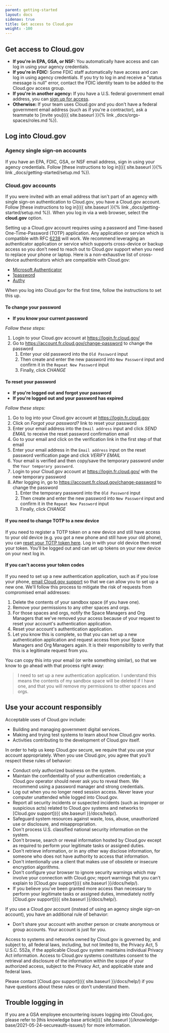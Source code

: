 ```yaml
---
parent: getting-started
layout: docs
sidenav: true
title: Get access to Cloud.gov
weight: -100
---
```


## Get access to Cloud.gov

* **If you're in EPA, GSA, or NSF:** You automatically have access and can log in using your agency credentials.
* **If you're in FDIC:** Some FDIC staff automatically have access and can log in using agency credentials. If you try to log in and receive a "status message is null" error, contact the FDIC identity team to be added to the Cloud.gov access group.
* **If you're in another agency:** If you have a U.S. federal government email address, you can [sign up for access](https://account.fr.cloud.gov/signup).
* **Otherwise:** If your team uses Cloud.gov and you don't have a federal government email address (such as if you're a contractor), ask a teammate to [invite you]({{ site.baseurl }}{% link _docs/orgs-spaces/roles.md %}).

## Log into Cloud.gov

### Agency single sign-on accounts

If you have an EPA, FDIC, GSA, or NSF email address, sign in using your agency credentials. Follow [these instructions to log in]({{ site.baseurl }}{% link _docs/getting-started/setup.md %}).

### Cloud.gov accounts

If you were invited with an email address that isn't part of an agency with single sign-on authentication to Cloud.gov, you have a Cloud.gov account. Follow [these instructions to log in]({{ site.baseurl }}{% link _docs/getting-started/setup.md %}). When you log in via a web browser, select the **cloud.gov** option.

Setting up a Cloud.gov account requires using a password and Time-based One-Time-Password (TOTP) application. Any application or service which is compatible with RFC [6238](https://tools.ietf.org/html/rfc6238) will work. We recommend leveraging an authenticator application or service which supports cross-device or backup access so you don't need to reach out to Cloud.gov support when you need to replace your phone or laptop. Here is a non-exhaustive list of cross-device authenticators which are compatible with Cloud.gov:

* [Microsoft Authenticator](https://www.microsoft.com/en-us/security/mobile-authenticator-app)
* [1password](https://1password.com/)
* [Authy](https://www.authy.com/app/mobile)

When you log into Cloud.gov for the first time, follow the instructions to set this up.

#### To change your password

* **If you know your current password**

*Follow these steps:*

1. Login to your Cloud.gov account at <https://login.fr.cloud.gov/>
1. Go to <https://account.fr.cloud.gov/change-password> to change the password
    1. Enter your old password into the `Old Password` input
    1. Then create and enter the new password into `New Password` input and confirm it in the `Repeat New Password` input
    1. Finally, click *CHANGE*


#### To reset your password

* **If you're logged out and forgot your password**
* **If you're logged out and your password has expired**

*Follow these steps:*

1. Go to log into your Cloud.gov account at <https://login.fr.cloud.gov>
1. Click on *Forgot your password?* link to reset your password
1. Enter your email address into the `Email address` input and click *SEND EMAIL* to receive the reset password confirmation email
1. Go to your email and click on the verification link in the first step of that email
1. Enter your email address in the `Email address` input on the reset password verification page and click *VERIFY EMAIL*
1. Your email is verified and then copy/save the temporary password under the `Your temporary password`.
1. Login to your Cloud.gov account at <https://login.fr.cloud.gov/> with the new temporary password
1. After logging in, go to <https://account.fr.cloud.gov/change-password> to change the password
    1. Enter the temporary password into the `Old Password` input
    1. Then create and enter the new password into `New Password` input and confirm it in the `Repeat New Password` input
    1. Finally, click *CHANGE*

#### If you need to change TOTP to a new device

If you need to register a TOTP token on a new device and still have access to your old device (e.g. you got a new phone and still have your old phone),
you can [reset your TOTP token here](https://account.fr.cloud.gov/reset-totp). Log in with your old device then reset your token. You'll be
logged out and can set up tokens on your new device on your next log in.

#### If you can't access your token codes

If you need to set up a new authentication application, such as if you lose your phone, [email Cloud.gov support](mailto:support@cloud.gov?subject=MFA%20reset&body=I%20need%20to%20set%20up%20a%20new%20authentication%20application.%20I%20understand%20this%20means%20the%20contents%20of%20my%20sandbox%20space%20will%20be%20deleted%20if%20I%20have%20one,%20and%20that%20you%20will%20remove%20my%20permissions%20to%20other%20spaces%20and%20orgs.) so that we can allow you to set up a new one. We'll follow this process to mitigate the risk of requests from compromised email addresses:

1. Delete the contents of your sandbox space (if you have one).
2. Remove your permissions to any other spaces and orgs.
3. For those spaces and orgs, notify the Space Managers and Org Managers that we've removed your access because of your request to reset your account's authentication application.
4. Reset your account's authentication application.
5. Let you know this is complete, so that you can set up a new authentication application and request access from your Space Managers and Org Managers again. It is their responsibility to verify that this is a legitimate request from you.

You can copy this into your email (or write something similar), so that we know to go ahead with that process right away:

> I need to set up a new authentication application. I understand this means the contents of my sandbox space will be deleted if I have one, and that you will remove my permissions to other spaces and orgs.

## Use your account responsibly

Acceptable uses of Cloud.gov include:

* Building and managing government digital services.
* Making and trying test systems to learn about how Cloud.gov works.
* Activities contributing to the development of Cloud.gov itself.

In order to help us keep Cloud.gov secure, we require that you use your account appropriately. When you use Cloud.gov, you agree that you'll respect these rules of behavior:

- Conduct only authorized business on the system.
- Maintain the confidentiality of your authentication credentials; a Cloud.gov operator should never ask you to reveal them. We recommend using a password manager and strong credentials.
- Log out when you no longer need session access. Never leave your computer unattended while logged into Cloud.gov.
- Report all security incidents or suspected incidents (such as improper or suspicious acts) related to Cloud.gov systems and networks to [Cloud.gov support]({{ site.baseurl }}/docs/help/).
- Safeguard system resources against waste, loss, abuse, unauthorized use or disclosure, and misappropriation.
- Don't process U.S. classified national security information on the system.
- Don't browse, search or reveal information hosted by Cloud.gov except as required to perform your legitimate tasks or assigned duties.
- Don't retrieve information, or in any other way disclose information, for someone who does not have authority to access that information.
- Don't intentionally use a client that makes use of obsolete or insecure encryption algorithms.
- Don't configure your browser to ignore security warnings which may involve your connection with Cloud.gov; report warnings that you can't explain to [Cloud.gov support]({{ site.baseurl }}/docs/help/).
- If you believe you've been granted more access than necessary to perform your legitimate tasks or assigned duties, immediately notify [Cloud.gov support]({{ site.baseurl }}/docs/help/).

If you use a Cloud.gov account (instead of using an agency single sign-on account), you have an additional rule of behavior:

- Don't share your account with another person or create anonymous or group accounts. Your account is just for you.

Access to systems and networks owned by Cloud.gov is governed by, and subject to, all federal laws, including, but not limited to, the Privacy Act, 5 U.S.C. 552a, if the applicable Cloud.gov system maintains individual Privacy Act information. Access to Cloud.gov systems constitutes consent to the retrieval and disclosure of the information within the scope of your authorized access, subject to the Privacy Act, and applicable state and federal laws.

Please contact [Cloud.gov support]({{ site.baseurl }}/docs/help/) if you have questions about these rules or don't understand them.

## Trouble logging in

If you are a GSA employee encountering issues logging into Cloud.gov, please refer to [this knowledge base article]({{ site.baseurl }}/knowledge-base/2021-05-24-secureauth-issues/) for more information.